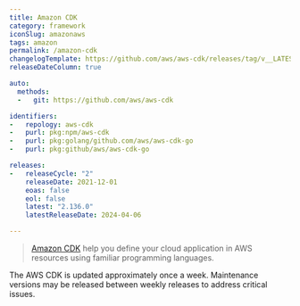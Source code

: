 ```yaml
---
title: Amazon CDK
category: framework
iconSlug: amazonaws
tags: amazon
permalink: /amazon-cdk
changelogTemplate: https://github.com/aws/aws-cdk/releases/tag/v__LATEST__
releaseDateColumn: true

auto:
  methods:
  -   git: https://github.com/aws/aws-cdk

identifiers:
-   repology: aws-cdk
-   purl: pkg:npm/aws-cdk
-   purl: pkg:golang/github.com/aws/aws-cdk-go
-   purl: pkg:github/aws/aws-cdk-go

releases:
-   releaseCycle: "2"
    releaseDate: 2021-12-01
    eoas: false
    eol: false
    latest: "2.136.0"
    latestReleaseDate: 2024-04-06

---
```


> [Amazon CDK](https://aws.amazon.com/cdk/) help you define your cloud application in AWS resources
> using familiar programming languages.

The AWS CDK is updated approximately once a week. Maintenance versions may be released between
weekly releases to address critical issues.
